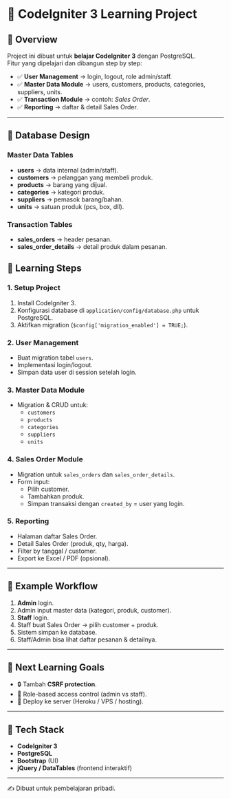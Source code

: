 # 📘 CodeIgniter 3 Learning Project

## 🔹 Overview

Project ini dibuat untuk **belajar CodeIgniter 3** dengan PostgreSQL.  
Fitur yang dipelajari dan dibangun step by step:

- ✅ **User Management** → login, logout, role admin/staff.
- ✅ **Master Data Module** → users, customers, products, categories, suppliers, units.
- ✅ **Transaction Module** → contoh: _Sales Order_.
- ✅ **Reporting** → daftar & detail Sales Order.

---

## 🔹 Database Design

### Master Data Tables

- **users** → data internal (admin/staff).
- **customers** → pelanggan yang membeli produk.
- **products** → barang yang dijual.
- **categories** → kategori produk.
- **suppliers** → pemasok barang/bahan.
- **units** → satuan produk (pcs, box, dll).

### Transaction Tables

- **sales_orders** → header pesanan.
- **sales_order_details** → detail produk dalam pesanan.

## 🔹 Learning Steps

### 1. Setup Project

1. Install CodeIgniter 3.
2. Konfigurasi database di `application/config/database.php` untuk PostgreSQL.
3. Aktifkan migration (`$config['migration_enabled'] = TRUE;`).

### 2. User Management

- Buat migration tabel `users`.
- Implementasi login/logout.
- Simpan data user di session setelah login.

### 3. Master Data Module

- Migration & CRUD untuk:
  - `customers`
  - `products`
  - `categories`
  - `suppliers`
  - `units`

### 4. Sales Order Module

- Migration untuk `sales_orders` dan `sales_order_details`.
- Form input:
  - Pilih customer.
  - Tambahkan produk.
  - Simpan transaksi dengan `created_by` = user yang login.

### 5. Reporting

- Halaman daftar Sales Order.
- Detail Sales Order (produk, qty, harga).
- Filter by tanggal / customer.
- Export ke Excel / PDF (opsional).

---

## 🔹 Example Workflow

1. **Admin** login.
2. Admin input master data (kategori, produk, customer).
3. **Staff** login.
4. Staff buat Sales Order → pilih customer + produk.
5. Sistem simpan ke database.
6. Staff/Admin bisa lihat daftar pesanan & detailnya.

---

## 🔹 Next Learning Goals

- 🔒 Tambah **CSRF protection**.
- 👥 Role-based access control (admin vs staff).
- 🚀 Deploy ke server (Heroku / VPS / hosting).

---

## 🔹 Tech Stack

- **CodeIgniter 3**
- **PostgreSQL**
- **Bootstrap** (UI)
- **jQuery / DataTables** (frontend interaktif)

---

✍️ Dibuat untuk pembelajaran pribadi.
